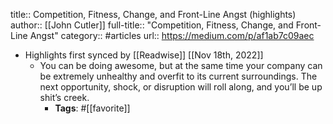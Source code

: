 title:: Competition, Fitness, Change, and Front-Line Angst (highlights)
author:: [[John Cutler]]
full-title:: "Competition, Fitness, Change, and Front-Line Angst"
category:: #articles
url:: https://medium.com/p/af1ab7c09aec

- Highlights first synced by [[Readwise]] [[Nov 18th, 2022]]
	- You can be doing awesome, but at the same time your company can be extremely unhealthy and overfit to its current surroundings. The next opportunity, shock, or disruption will roll along, and you’ll be up shit’s creek.
		- **Tags**: #[[favorite]]